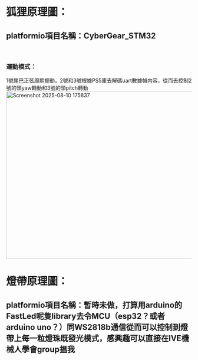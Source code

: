 <h1>狐狸原理圖：</h1>

<h2>platformio項目名稱：CyberGear_STM32</h2><br>
<h3>運動模式：</h3>
1號尾巴正弦周期擺動，2號和3號根據PS5庫去解碼uart數據幀内容，從而去控制2號的頭yaw轉動和3號的頭pitch轉動<br>

<img width="711" height="454" alt="Screenshot 2025-08-10 175837" src="https://github.com/user-attachments/assets/3f17aaec-7a14-42ce-af11-73d7b6128d89" />


<h1>燈帶原理圖：</h1>
<h2>platformio項目名稱：暫時未做，打算用arduino的FastLed呢隻library去令MCU（esp32？或者arduino uno？）同WS2818b通信從而可以控制到燈帶上每一粒燈珠既發光模式，感興趣可以直接在IVE機械人學會group揾我</h2><br>
